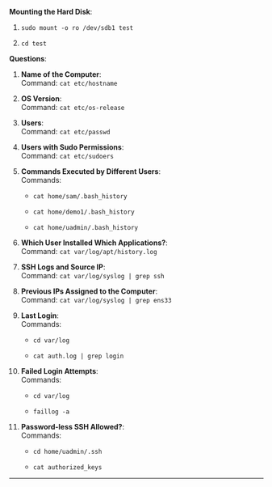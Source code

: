 **Mounting the Hard Disk**:

1. `sudo mount -o ro /dev/sdb1 test`
    
2. `cd test`
    

**Questions**:

1. **Name of the Computer**:  
    Command: `cat etc/hostname`
    
2. **OS Version**:  
    Command: `cat etc/os-release`
    
3. **Users**:  
    Command: `cat etc/passwd`
    
4. **Users with Sudo Permissions**:  
    Command: `cat etc/sudoers`
    
5. **Commands Executed by Different Users**:  
    Commands:
    
    - `cat home/sam/.bash_history`
        
    - `cat home/demo1/.bash_history`
        
    - `cat home/uadmin/.bash_history`
        
6. **Which User Installed Which Applications?**:  
    Command: `cat var/log/apt/history.log`
    
7. **SSH Logs and Source IP**:  
    Command: `cat var/log/syslog | grep ssh`
    
8. **Previous IPs Assigned to the Computer**:  
    Command: `cat var/log/syslog | grep ens33`
    
9. **Last Login**:  
    Commands:
    
    - `cd var/log`
        
    - `cat auth.log | grep login`
        
10. **Failed Login Attempts**:  
    Commands:
    
    - `cd var/log`
        
    - `faillog -a`
        
11. **Password-less SSH Allowed?**:  
    Commands:
    
    - `cd home/uadmin/.ssh`
        
    - `cat authorized_keys`

---